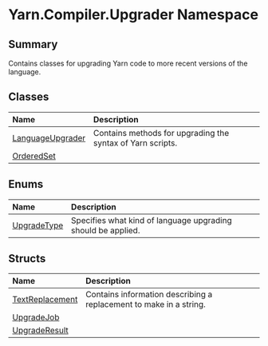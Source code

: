 # Yarn.Compiler.Upgrader Namespace

## Summary

Contains classes for upgrading Yarn code to more recent versions of the language.


## Classes

|Name|Description|
|:---|:---|
|[LanguageUpgrader](/docs/api/csharp/yarn.compiler.upgrader.languageupgrader.md)|Contains methods for upgrading the syntax of Yarn scripts.|
|[OrderedSet](/docs/api/csharp/yarn.compiler.upgrader.orderedset.md)||

## Enums

|Name|Description|
|:---|:---|
|[UpgradeType](/docs/api/csharp/yarn.compiler.upgrader.upgradetype.md)|Specifies what kind of language upgrading should be applied.|

## Structs

|Name|Description|
|:---|:---|
|[TextReplacement](/docs/api/csharp/yarn.compiler.upgrader.textreplacement.md)|Contains information describing a replacement to make in a string.|
|[UpgradeJob](/docs/api/csharp/yarn.compiler.upgrader.upgradejob.md)||
|[UpgradeResult](/docs/api/csharp/yarn.compiler.upgrader.upgraderesult.md)||

